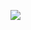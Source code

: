 <!--
id: 6604230584
link: http://tumblr.atmos.org/post/6604230584
slug: 
date: Thu Jun 16 2011 17:14:14 GMT-0700 (PDT)
publish: 2011-06-016
tags: 
title: 
-->


![](http://25.media.tumblr.com/tumblr_lmwrbqsoTM1qz4sngo1_500.gif)

